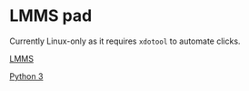# LMMS pad
Currently Linux-only as it requires `xdotool` to automate clicks.

[LMMS](https://lmms.io/)

[Python 3](https://www.python.org/downloads/)
